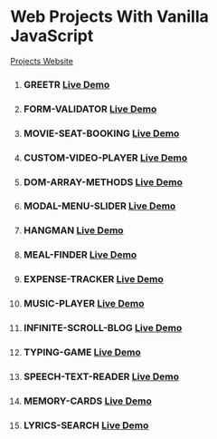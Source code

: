 # Web Projects With Vanilla JavaScript

[Projects Website](https://nasiriqbaluk.github.io/JS-Projects)

1. ### GREETR [Live Demo](https://nasiriqbaluk.github.io/JS-Projects/GREETR/)

1. ### FORM-VALIDATOR [Live Demo](https://nasiriqbaluk.github.io/JS-Projects/FORM-VALIDATOR/)

1. ### MOVIE-SEAT-BOOKING [Live Demo](https://nasiriqbaluk.github.io/JS-Projects/MOVIE-SEAT-BOOKING/)

1. ### CUSTOM-VIDEO-PLAYER [Live Demo](https://nasiriqbaluk.github.io/JS-Projects/CUSTOM-VIDEO-PLAYER/)

1. ### DOM-ARRAY-METHODS [Live Demo](https://nasiriqbaluk.github.io/JS-Projects/DOM-ARRAY-METHODS/)

1. ### MODAL-MENU-SLIDER [Live Demo](https://nasiriqbaluk.github.io/JS-Projects/MODAL-MENU-SLIDER/)

1. ### HANGMAN [Live Demo](https://nasiriqbaluk.github.io/JS-Projects/HANGMAN/)

1. ### MEAL-FINDER [Live Demo](https://nasiriqbaluk.github.io/JS-Projects/MEAL-FINDER/)

1. ### EXPENSE-TRACKER [Live Demo](https://nasiriqbaluk.github.io/JS-Projects/EXPENSE-TRACKER/)

1. ### MUSIC-PLAYER [Live Demo](https://nasiriqbaluk.github.io/JS-Projects/MUSIC-PLAYER/)

1. ### INFINITE-SCROLL-BLOG [Live Demo](https://nasiriqbaluk.github.io/JS-Projects/INFINITE-SCROLL-BLOG/)

1. ### TYPING-GAME [Live Demo](https://nasiriqbaluk.github.io/JS-Projects/TYPING-GAME/)

1. ### SPEECH-TEXT-READER [Live Demo](https://nasiriqbaluk.github.io/JS-Projects/SPEECH-TEXT-READER/)

1. ### MEMORY-CARDS [Live Demo](https://nasiriqbaluk.github.io/JS-Projects/MEMORY-CARDS/)

1. ### LYRICS-SEARCH [Live Demo](https://nasiriqbaluk.github.io/JS-Projects/LYRICS-SEARCH/)


